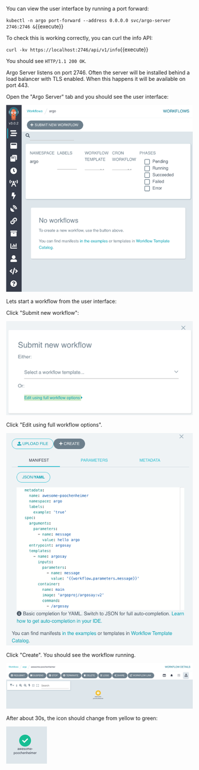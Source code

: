 You can view the user interface by running a port forward:

`kubectl -n argo port-forward --address 0.0.0.0 svc/argo-server 2746:2746 &`{{execute}}

To check this is working correctly, you can curl the info API:

`curl -kv https://localhost:2746/api/v1/info`{{execute}}

You should see `HTTP/1.1 200 OK`.

Argo Server listens on port 2746. Often the server will be installed behind a load balancer with TLS enabled. When this happens it will be available on port 443.

Open the "Argo Server" tab and you should see the user interface:

![UI](./assets/getting-started/ui.png)

Lets start a workflow from the user interface:

Click "Submit new workflow":

![UI](./assets/getting-started/submit-01.png)

Click "Edit using full workflow options".

![UI](./assets/getting-started/submit-02.png)

Click "Create". You should see the workflow running.

![UI](./assets/getting-started/running.png)

After about 30s, the icon should change from yellow to green:

![UI](./assets/getting-started/green.png)
